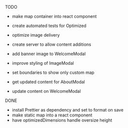 TODO

- make map container into react component

- create automated tests for Optimized
- optimize image delivery
- create server to allow content additions
- add banner image to WelcomeModal
- improve styling of ImageModal
- set boundaries to show only custom map
- get updated content for AboutModal
- update content on WelcomeModal

DONE

- install Prettier as dependency and set to format on save
- make static map into a react component
- have optimizedDimensions handle oversize height
